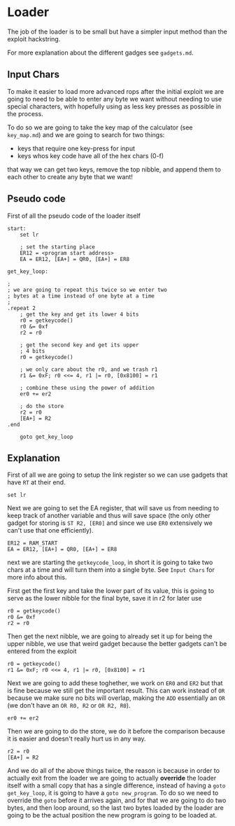 # Loader 

The job of the loader is to be small but have a simpler input method than the exploit hackstring.

For more explanation about the different gadges see `gadgets.md`.

## Input Chars

To make it easier to load more advanced rops after the initial exploit we are going to need to be able to enter any byte we want without needing to use special characters, with hopefully using as less key presses as possible in the process.

To do so we are going to take the key map of the calculator (see `key_map.md`) and we are going to search for two things:
* keys that require one key-press for input
* keys whos key code have all of the hex chars (0-f)

that way we can get two keys, remove the top nibble, and append them to each other to create any byte that we want!

## Pseudo code

First of all the pseudo code of the loader itself

```
start:
    set lr 

    ; set the starting place
    ER12 = <program start address>
    EA = ER12, [EA+] = QR0, [EA+] = ER8

get_key_loop:

;
; we are going to repeat this twice so we enter two 
; bytes at a time instead of one byte at a time
;
.repeat 2
    ; get the key and get its lower 4 bits
    r0 = getkeycode()
    r0 &= 0xf
    r2 = r0

    ; get the second key and get its upper 
    ; 4 bits
    r0 = getkeycode()
    
    ; we only care about the r0, and we trash r1
    r1 &= 0xF; r0 <<= 4, r1 |= r0, [0x8100] = r1

    ; combine these using the power of addition
    er0 += er2

    ; do the store
    r2 = r0
    [EA+] = R2
.end

    goto get_key_loop
```

## Explanation 

First of all we are going to setup the link register so we can use gadgets that have `RT` at their end.

```
set lr
```

Next we are going to set the EA register, that will save us from needing to keep track of another variable and thus will save space (the only other gadget for storing is `ST R2, [ER0]` and since we use `ER0` extensively we can't use that one efficiently).

```
ER12 = RAM_START
EA = ER12, [EA+] = QR0, [EA+] = ER8
```

next we are starting the `getkeycode_loop`, in short it is going to take two chars at a time and will turn them into a single byte. See `Input Chars` for more info about this.

First get the first key and take the lower part of its value, this is going to serve as the lower nibble for the final byte, save it in r2 for later use
```
r0 = getkeycode()
r0 &= 0xf
r2 = r0
```

Then get the next nibble, we are going to already set it up for being the upper nibble, we use that weird gadget because the better gadgets can't be entered from the exploit
```
r0 = getkeycode()
r1 &= 0xF; r0 <<= 4, r1 |= r0, [0x8100] = r1
```

Next we are going to add these toghether, we work on `ER0` and `ER2` but that is fine because we still get the important result. This can work instead of `OR` because we make sure no bits will overlap, making the `ADD` essentially an `OR` (we don't have an `OR R0, R2` or `OR R2, R0`).
```
er0 += er2
```

Then we are going to do the store, we do it before the comparison because it is easier and doesn't really hurt us in any way.
```
r2 = r0
[EA+] = R2
```

And we do all of the above things twice, the reason is because in order to actually exit from the loader we are going to actually **override** the loader itself with a small copy that has a single difference, instead of having a `goto get_key_loop`, it is going to have a `goto new_program`. To do so we need to override the `goto` before it arrives again, and for that we are going to do two bytes, and then loop around, so the last two bytes loaded by the loader are going to be the actual position the new program is going to be loaded at.
